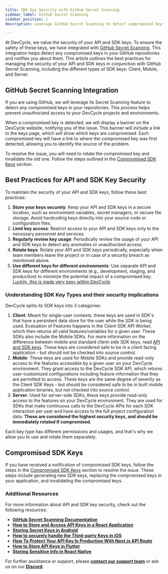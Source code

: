 ```yaml
---
title: SDK Key Security with GitHub Secret Scanning
sidebar_label: Github Secret Scanning
sidebar_position: 1
description: Leverage GitHub Secret Scanning to detect compromised keys in your repositories

---
```


At DevCycle, we value the security of your API and SDK keys. To ensure the safety of these keys, we have integrated with [GitHub Secret Scanning](https://docs.github.com/en/code-security/secret-scanning). This integration helps detect any compromised keys in your GitHub repositories and notifies you about them. This article outlines the best practices for managing the security of your API and SDK keys in conjunction with GitHub Secret Scanning, including the different types of SDK keys: Client, Mobile, and Server.

## GitHub Secret Scanning Integration

If you are using GitHub, we will leverage its Secret Scanning feature to detect any compromised keys in your repositories. This process helps prevent unauthorized access to your DevCycle projects and environments.

When a compromised key is detected, we will display a banner on the DevCycle website, notifying you of the issue. This banner will include a link to the keys page, which will show which keys are compromised. Each compromised key will have a link to where the compromised key was first detected, allowing you to identify the source of the problem.

To resolve the issue, you will need to rotate the compromised key and invalidate the old one. Follow the steps outlined in the [Compromised SDK Keys](/best-practices/security/compromised-keys) section.


## Best Practices for API and SDK Key Security

To maintain the security of your API and SDK keys, follow these best practices:

1. **Store your keys securely**: Keep your API and SDK keys in a secure location, such as environment variables, secret managers, or secure file storage. Avoid hardcoding keys directly into your source code or configuration files.
2. **Limit key access**: Restrict access to your API and SDK keys only to the necessary personnel and services.
3. **Regularly review key usage**: Periodically review the usage of your API and SDK keys to detect any anomalies or unauthorized access.
4. **Rotate keys**: Rotate your API and SDK keys periodically, especially when team members leave the project or in case of a security breach as mentioned above.
5. **Use different keys for different environments**: Use separate API and SDK keys for different environments (e.g., development, staging, and production) to minimize the potential impact of a compromised key. [Luckily, this is made very easy within DevCycle](/essentials/environments)

### Understanding SDK Key Types and their security implications

DevCycle splits its SDK keys into 3 categories:

1. **Client**: Meant for single-user contexts, these keys are used in SDK's that have a persistent data store for the user while the SDK is being used. Evaluation of Features happens in the Client SDK API Worker, which then returns all valid features/variables for a given user. These SDKs also include the Mobile SDKs. For more information on the difference between mobile and standard client-side SDK keys, read [API and SDK keys](/essentials/keys).
These keys are considered safe to be in a client facing application - but should not be checked into source control.
2. **Mobile**: These keys are used for Mobile SDKs and provide read-only access to the features accessible by a given user on your DevCycle environment. They grant access to the DevCycle SDK API, which returns user-customized configurations including feature information that they are permitted to access. These keys are the same degree of severity as the Client SDK Keys - but should be considered safe to be in built mobile application binaries, but not checked into source control.
3. **Server**: Used for server-side SDKs, these keys provide read-only access to the features on your DevCycle environment. They are used for SDKs that make continuous calls to the DevCycle APIs for each SDK interaction per user and have access to the full project configuration data. **These are considered the highest security keys, and should be immediately rotated if compromised.**

Each key type has different permissions and usages, and that's why we allow you to use and rotate them separately.

## Compromised SDK Keys

If you have received a notification of compromised SDK keys, follow the steps in the [Compromised SDK Keys](/best-practices/security/compromised-keys) section to resolve the issue. These steps include generating new SDK keys, replacing the compromised keys in your application, and invalidating the compromised keys.


### **Additional Resources**

For more information about API and SDK key security, check out the following resources:

- **[GitHub Secret Scanning Documentation](https://docs.github.com/en/code-security/secret-security/about-secret-scanning)**
- **[How to Store and Access API Keys in a React Application](https://www.makeuseof.com/react-api-keys-store-access/)**
- **[Storing Secret Keys in Android](https://guides.codepath.com/android/storing-secret-keys-in-android)**
- **[How to securely handle the Third-party Keys in iOS](https://medium.com/@karthianandhanit/how-to-securely-handle-the-third-party-keys-in-ios-adc6266efc1f)**
- **[How To Protect Your API Key In Production With Next.js API Route](https://www.smashingmagazine.com/2021/12/protect-api-key-production-nextjs-api-route/)**
- **[How to Store API Keys in Flutter](https://codewithandrea.com/articles/flutter-api-keys-dart-define-env-files/#:~:text=the%20API%20key%20should%20be,API%20you%20intend%20to%20use)**
- **[Storing Sensitive Info in React Native](https://reactnative.dev/docs/security)**


For further assistance or support, please **[contact our support team](mailto:support@devcycle.com)** or ask us on our **[Discord](https://discord.gg/pKK4fJgGxG)**.